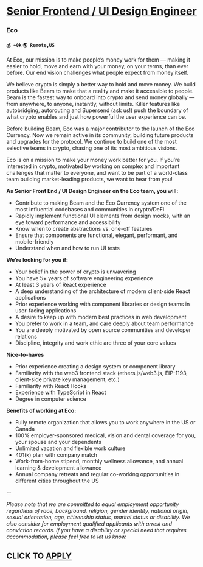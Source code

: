 # [Senior Frontend / UI Design Engineer](https://www.remotewlb.com/apply/senior-frontend-ui-design-engineer)  
### Eco  
#### `💰 ~0k` `🌎 Remote,US`  

At Eco, our mission is to make people’s money work for them — making it easier to hold, move and earn with your money, on your terms, than ever before. Our end vision challenges what people expect from money itself.

We believe crypto is simply a better way to hold and move money. We build products like Beam to make that a reality and make it accessible to people. Beam is the fastest way to onboard into crypto and send money globally — from anywhere, to anyone, instantly, without limits. Killer features like autobridging, autorouting and Supersend (ask us!) push the boundary of what crypto enables and just how powerful the user experience can be.

Before building Beam, Eco was a major contributor to the launch of the Eco Currency. Now we remain active in its community, building future products and upgrades for the protocol. We continue to build one of the most selective teams in crypto, chasing one of its most ambitious visions.

Eco is on a mission to make your money work better for you. If you’re interested in crypto, motivated by working on complex and important challenges that matter to everyone, and want to be part of a world-class team building market-leading products, we want to hear from you!

**As Senior Front End / UI Design Engineer on the Eco team, you will:**

  * Contribute to making Beam and the Eco Currency system one of the most influential codebases and communities in crypto/DeFi
  * Rapidly implement functional UI elements from design mocks, with an eye toward performance and accessibility
  * Know when to create abstractions vs. one-off features
  * Ensure that components are functional, elegant, performant, and mobile-friendly
  * Understand when and how to run UI tests

**We’re looking for you if:**

  * Your belief in the power of crypto is unwavering
  * You have 5+ years of software engineering experience
  * At least 3 years of React experience
  * A deep understanding of the architecture of modern client-side React applications
  * Prior experience working with component libraries or design teams in user-facing applications
  * A desire to keep up with modern best practices in web development
  * You prefer to work in a team, and care deeply about team performance
  * You are deeply motivated by open source communities and developer relations
  * Discipline, integrity and work ethic are three of your core values

**Nice-to-haves**

  * Prior experience creating a design system or component library
  * Familiarity with the web3 frontend stack (ethers.js/web3.js, EIP-1193, client-side private key management, etc.)
  * Familiarity with React Hooks
  * Experience with TypeScript in React
  * Degree in computer science

**Benefits of working at Eco:**

  * Fully remote organization that allows you to work anywhere in the US or Canada
  * 100% employer-sponsored medical, vision and dental coverage for you, your spouse and your dependents
  * Unlimited vacation and flexible work culture
  * 401(k) plan with company match
  * Work-from-home stipend, monthly wellness allowance, and annual learning & development allowance
  * Annual company retreats and regular co-working opportunities in different cities throughout the US

\--

_Please note that we are committed to equal employment opportunity regardless of race, background, religion, gender identity, national origin, sexual orientation, age, citizenship status, marital status or disability. We also consider for employment qualified applicants with arrest and conviction records. If you have a disability or special need that requires accommodation, please feel free to let us know._

  
## CLICK TO [APPLY](https://www.remotewlb.com/apply/senior-frontend-ui-design-engineer)

